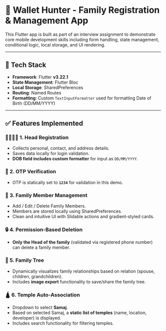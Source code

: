 # 🧾 Wallet Hunter - Family Registration & Management App

This Flutter app is built as part of an interview assignment to demonstrate core mobile development skills including
form handling, state management, conditional logic, local storage, and UI rendering.

---

## 🔧 Tech Stack

- **Framework**: Flutter **v3.22.1**
- **State Management**: Flutter Bloc
- **Local Storage**: SharedPreferences
- **Routing**: Named Routes
- **Formatting**: Custom `TextInputFormatter` used for formatting Date of Birth (DD/MM/YYYY)

---

## ✅ Features Implemented

### 👨‍👩‍👧‍👦 1. Head Registration

- Collects personal, contact, and address details.
- Saves data locally for login validation.
- **DOB field includes custom formatter** for input as `DD/MM/YYYY`.

### 🔐 2. OTP Verification

- OTP is statically set to **`1234`** for validation in this demo.

### 👥 3. Family Member Management

- Add / Edit / Delete Family Members.
- Members are stored locally using SharedPreferences.
- Clean and intuitive UI with Slidable actions and gradient-styled cards.

### 🔒 4. Permission-Based Deletion

- **Only the Head of the family** (validated via registered phone number) can delete a family member.

### 🌳 5. Family Tree

- Dynamically visualizes family relationships based on relation (spouse, children, grandchildren).
- Includes **image export** functionality to save/share the family tree.

### 🛕 6. Temple Auto-Association

- Dropdown to select **Samaj**.
- Based on selected Samaj, a **static list of temples** (name, location, developer) is displayed.
- Includes search functionality for filtering temples.

